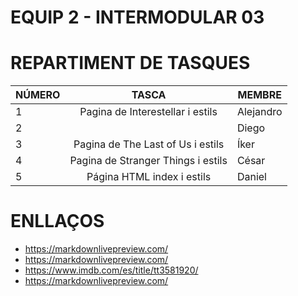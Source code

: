 # EQUIP 2 - INTERMODULAR 03

# REPARTIMENT DE TASQUES

|    NÚMERO     |                  TASCA                      |     MEMBRE    |
| ------------- |:-------------------------------------------:| ------------- |
| 1             |Pagina de Interestellar i estils             | Alejandro     |
| 2             |                                             | Diego         |
| 3             |Pagina de The Last of Us i estils            | Íker          |
| 4             |Pagina de Stranger Things i estils           | César         |
| 5             |Página HTML index i estils                   | Daniel        |

# ENLLAÇOS
* https://markdownlivepreview.com/
* https://markdownlivepreview.com/
* https://www.imdb.com/es/title/tt3581920/
* https://markdownlivepreview.com/